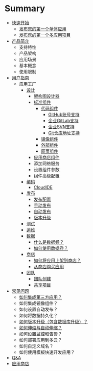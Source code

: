 # Summary

* [快速开始](README.md)
  * [发布您的第一个单体应用](fa-bu-nin-de-di-yi-ge-dan-ti-ying-yong.md)
  * [发布您的第一个多应用项目](fa-bu-nin-de-di-yi-ge-duo-ying-yong-xiang-mu.md)
* [产品简介](chapter1.md)
  * 支持特性
  * 产品架构
  * 应用场景
  * 基本概念
  * 使用限制
* [用户指南](yong-hu-zhi-nan.md)
  * 应用工厂
    * [设计](she-ji.md)
      * [架构图设计器](she-ji/jia-gou-tu-she-ji.md)
      * [标准组件](she-ji/biao-zhun-zu-jian.md)
        * [代码组件](she-ji/dai-ma-zu-jian.md)
          * [GitHub账号支持](bang-ding-github.md)
          * [企业GitLab支持](bang-ding-qi-ye-gitlab.md)
          * [企业SVN支持](qi-ye-svn-zhi-chi.md)
          * [Git仓库地址支持](gitcang-ku-di-zhi-zhi-chi.md)
        * [镜像组件](she-ji/jing-xiang-zu-jian.md)
        * [外部组件](she-ji/wai-bu-zu-jian.md)
        * [网页组件](she-ji/wang-ye-zu-jian.md)
      * [应用商店组件](she-ji/ying-yong-shang-dian-zu-jian.md)
      * 添加网络服务
      * 设置组件参数
      * 组件高级配置
    * [编码](bian-ma.md)
      * [CloudIDE](bian-ma/cloudide.md)
    * [发布](fa-bu.md)
      * [发布配置](fa-bu/fa-bu-pei-zhi.md)
      * [手动发布](fa-bu/shou-dong-fa-bu.md)
      * [自动发布](fa-bu/zi-dong-fa-bu.md)
      * [版本升级](fa-bu/ban-ben-sheng-ji.md)
    * [测试](ce-shi.md)
    * [运维](yun-wei.md)
    * [数据](shu-ju.md)
      * [什么是数据卷？](shu-ju/shi-yao-shi-shu-ju-juan-ff1f.md)
      * [如何使用数据卷？](shu-ju/shu-ju-juan-cao-zuo.md)
    * [商店](shang-dian.md)
      * [如何将应用上架到商店？](shang-dian/ru-he-jiang-ying-yong-shang-jia-dao-shang-dian-ff1f.md)
      * [从商店购买应用](shang-dian/cong-shang-dian-gou-mai-ying-yong.md)
    * [团队](tuan-dui.md)
      * [团队创建](tuan-dui-guan-li/tuan-dui-chuang-jian.md)
      * [共享项目](tuan-dui-guan-li/fen-xiang-xiang-mu.md)
* [常见问题](chang-jian-wen-ti.md)
  * [如何集成第三方应用？](chang-jian-wen-ti/ru-he-ji-cheng-di-san-fang-ying-yong-ff1f.md)
  * 如何集成镜像组件？
  * 如何设置自动发布？
  * 如何将数据持久化？
  * [如何版本升级（包含数据库升级）？](chang-jian-wen-ti/ru-he-ban-ben-sheng-ji-ff08-bao-han-shu-ju-ku-sheng-ji-ff09-ff1f.md)
  * [如何伸缩与自动伸缩？](chang-jian-wen-ti/ru-he-shen-suo-yu-zi-dong-shen-suo-ff1f.md)
  * 如何设置监控和告警？
  * 如何部署应用到多云？
  * 如何自定义域名？
  * 如何使用模板快速开发应用？
* [Q&A](qanda.md)
* [应用商店](shang-dian.md)

